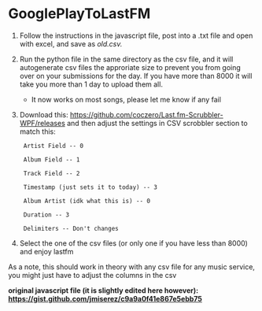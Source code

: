 # GooglePlayToLastFM

1. Follow the instructions in the javascript file, post into a .txt file and open with excel, and save as *old.csv.*

2. Run the python file in the same directory as the csv file, and it will autogenerate csv files the approriate size to prevent you from going over on your submissions for the day. If you have more than 8000 it will take you more than 1 day to upload them all.
    - It now works on most songs, please let me know if any fail

3. Download this: https://github.com/coczero/Last.fm-Scrubbler-WPF/releases and then adjust the settings in CSV scrobbler section to match this:
    
        Artist Field -- 0
        
        Album Field -- 1
        
        Track Field -- 2
        
        Timestamp (just sets it to today) -- 3
        
        Album Artist (idk what this is) -- 0
        
        Duration -- 3
        
        Delimiters -- Don't changes
        
4. Select the one of the csv files (or only one if you have less than 8000) and enjoy lastfm

As a note, this should work in theory with any csv file for any music service, you might just have to adjust the columns in the csv

**original javascript file (it is slightly edited here however): https://gist.github.com/jmiserez/c9a9a0f41e867e5ebb75**
